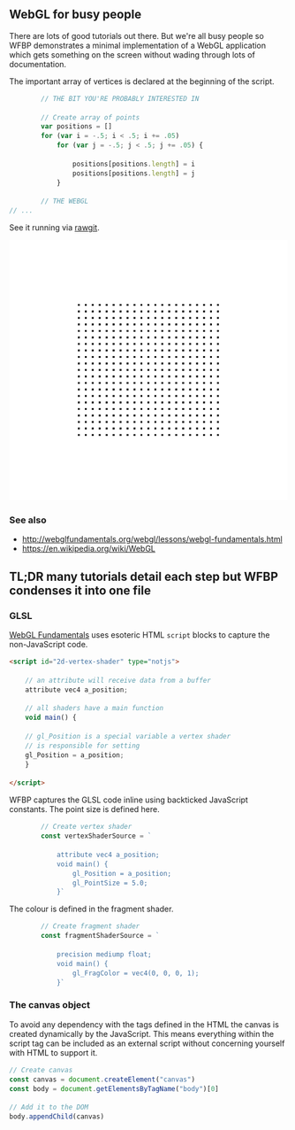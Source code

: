 ## WebGL for busy people
There are lots of good tutorials out there. But we're all busy people so WFBP
demonstrates a minimal implementation of a WebGL application which gets
something on the screen without wading through lots of documentation.

The important array of vertices is declared at the beginning of the script.
```js
		// THE BIT YOU'RE PROBABLY INTERESTED IN

		// Create array of points
		var positions = []
		for (var i = -.5; i < .5; i += .05)
			for (var j = -.5; j < .5; j += .05) {

				positions[positions.length] = i
				positions[positions.length] = j
			}

		// THE WEBGL
// ...
```

See it running via
[rawgit](https://rawgit.com/deanturpin/WebGL/master/index.html).

![](grid.png)

### See also
- http://webglfundamentals.org/webgl/lessons/webgl-fundamentals.html
- https://en.wikipedia.org/wiki/WebGL

## TL;DR many tutorials detail each step but WFBP condenses it into one file

### GLSL
[WebGL
Fundamentals](http://webglfundamentals.org/webgl/lessons/webgl-fundamentals.html)
uses esoteric HTML ```script``` blocks to capture the non-JavaScript
code.

```html
<script id="2d-vertex-shader" type="notjs">

	// an attribute will receive data from a buffer
	attribute vec4 a_position;

	// all shaders have a main function
	void main() {

	// gl_Position is a special variable a vertex shader
	// is responsible for setting
	gl_Position = a_position;
	}

</script>

```

WFBP captures the GLSL code inline using backticked JavaScript constants. The
point size is defined here.
```js
		// Create vertex shader
		const vertexShaderSource = `

			attribute vec4 a_position;
			void main() {
				gl_Position = a_position;
				gl_PointSize = 5.0;
			}`
```

The colour is defined in the fragment shader.
```js
		// Create fragment shader
		const fragmentShaderSource = `

			precision mediump float;
			void main() {
				gl_FragColor = vec4(0, 0, 0, 1);
			}`
```

### The canvas object
To avoid any dependency with the tags defined in the HTML the canvas is created
dynamically by the JavaScript. This means everything within the script tag can
be included as an external script without concerning yourself with HTML to
support it.

```js
// Create canvas
const canvas = document.createElement("canvas")
const body = document.getElementsByTagName("body")[0]

// Add it to the DOM
body.appendChild(canvas)
```
